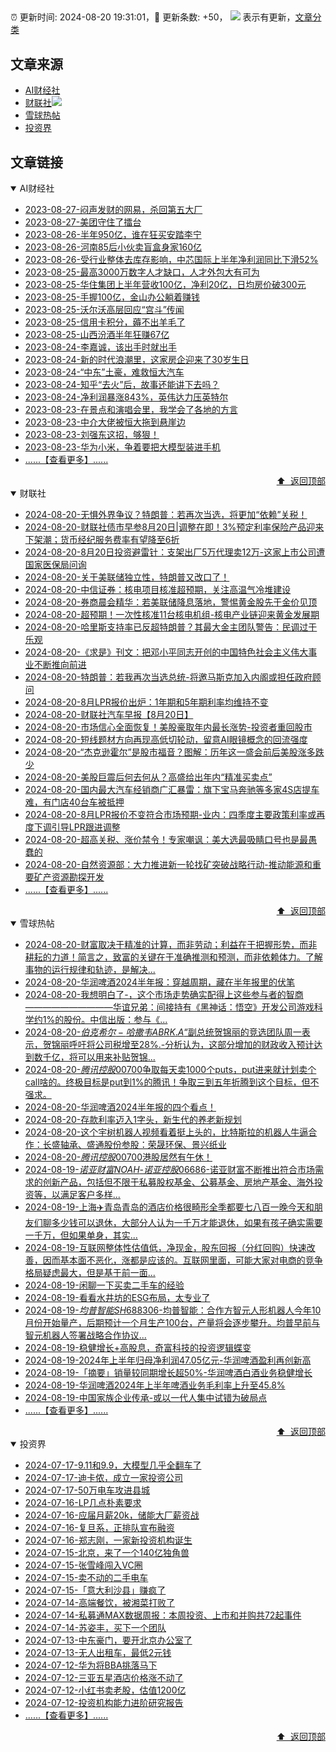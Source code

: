 ##

:alarm_clock: 更新时间: 2024-08-20 19:31:01，:rocket: 更新条数: +50， ![](/assets/dot.png) 表示有更新，[文章分类](/TAGS.md)

## 文章来源

- [AI财经社](#ai财经社)  
- [财联社](#财联社)![](/assets/dot.png)   
- [雪球热帖](#雪球热帖)  
- [投资界](#投资界)  

## 文章链接

<details open>
<summary id="ai财经社">
 AI财经社
</summary>


- [2023-08-27-闷声发财的网易，杀回第五大厂](https://www.aicaijing.com.cn/article/18610)  
- [2023-08-27-美团守住了擂台](https://www.aicaijing.com.cn/article/18611)  
- [2023-08-26-半年950亿，谁在狂买安踏李宁](https://www.aicaijing.com.cn/article/18607)  
- [2023-08-26-河南85后小伙卖盲盒身家160亿](https://www.aicaijing.com.cn/article/18608)  
- [2023-08-26-受行业整体去库存影响，中芯国际上半年净利润同比下滑52%](https://www.aicaijing.com.cn/article/18609)  
- [2023-08-25-最高3000万数字人才缺口，人才外包大有可为](https://www.aicaijing.com.cn/article/18601)  
- [2023-08-25-华住集团上半年营收100亿，净利20亿，日均房价破300元](https://www.aicaijing.com.cn/article/18602)  
- [2023-08-25-手握100亿，金山办公躺着赚钱](https://www.aicaijing.com.cn/article/18603)  
- [2023-08-25-沃尔沃高层回应“宫斗”传闻](https://www.aicaijing.com.cn/article/18604)  
- [2023-08-25-信用卡积分，薅不出羊毛了](https://www.aicaijing.com.cn/article/18605)  
- [2023-08-25-山西汾酒半年狂赚67亿](https://www.aicaijing.com.cn/article/18606)  
- [2023-08-24-李嘉诚，该出手时就出手](https://www.aicaijing.com.cn/article/18596)  
- [2023-08-24-新的时代浪潮里，这家房企迎来了30岁生日](https://www.aicaijing.com.cn/article/18597)  
- [2023-08-24-“中东”土豪，难救恒大汽车](https://www.aicaijing.com.cn/article/18598)  
- [2023-08-24-知乎“去火”后，故事还能讲下去吗？](https://www.aicaijing.com.cn/article/18599)  
- [2023-08-24-净利润暴涨843%，英伟达力压英特尔](https://www.aicaijing.com.cn/article/18600)  
- [2023-08-23-在景点和演唱会里，我学会了各地的方言](https://www.aicaijing.com.cn/article/18591)  
- [2023-08-23-中介大佬被恒大拖到悬崖边](https://www.aicaijing.com.cn/article/18592)  
- [2023-08-23-刘强东这招，够狠！](https://www.aicaijing.com.cn/article/18593)  
- [2023-08-23-华为小米，争着要把大模型装进手机](https://www.aicaijing.com.cn/article/18594)  
- [......【查看更多】......](/details/AI财经社.md)

<div align="right"><a href="#文章来源">⬆ &nbsp;返回顶部</a></div>
</details>

<details open>
<summary id="财联社">
 财联社
</summary>


- [2024-08-20-无惧外界争议？特朗普：若再次当选，将更加“依赖”关税！](https://www.cls.cn/detail/1769389)  
- [2024-08-20-财联社债市早参8月20日|调整在即！3%预定利率保险产品迎来下架潮；货币经纪服务费率有望降至6折](https://www.cls.cn/detail/1769232)  
- [2024-08-20-8月20日投资避雷针：支架出厂5万代理卖12万-这家上市公司遭国家医保局问询](https://www.cls.cn/detail/1769219)  
- [2024-08-20-关于美联储独立性，特朗普又改口了！](https://www.cls.cn/detail/1769206)  
- [2024-08-20-中信证券：核电项目核准超预期，关注高温气冷堆建设](https://www.cls.cn/detail/1769213)  
- [2024-08-20-券商晨会精华：若美联储降息落地，警惕黄金股先于金价见顶](https://www.cls.cn/detail/1769211)  
- [2024-08-20-超预期！一次性核准11台核电机组-核电产业链迎来黄金发展期](https://www.cls.cn/detail/1769179)  
- [2024-08-20-哈里斯支持率已反超特朗普？其最大金主团队警告：民调过于乐观](https://www.cls.cn/detail/1769224)  
- [2024-08-20-《求是》刊文：把邓小平同志开创的中国特色社会主义伟大事业不断推向前进](https://www.cls.cn/detail/1769242)  
- [2024-08-20-特朗普：若我再次当选总统-将邀马斯克加入内阁或担任政府顾问](https://www.cls.cn/detail/1769200)  
- [2024-08-20-8月LPR报价出炉：1年期和5年期利率均维持不变](https://www.cls.cn/detail/1769270)  
- [2024-08-20-财联社汽车早报【8月20日】](https://www.cls.cn/detail/1769255)  
- [2024-08-20-市场信心全面恢复！美股豪取年内最长涨势-投资者重回股市](https://www.cls.cn/detail/1769248)  
- [2024-08-20-短线题材方向再现高低切轮动，留意AI眼镜概念的回流强度](https://www.cls.cn/detail/1769283)  
- [2024-08-20-“杰克逊霍尔”是股市福音？图解：历年这一盛会前后美股涨多跌少](https://www.cls.cn/detail/1769315)  
- [2024-08-20-美股巨震后何去何从？高盛给出年内“精准买卖点”](https://www.cls.cn/detail/1769312)  
- [2024-08-20-国内最大汽车经销商广汇暴雷：旗下宝马奔驰等多家4S店提车难，有门店40台车被抵押](https://www.cls.cn/detail/1769365)  
- [2024-08-20-8月LPR报价不变符合市场预期-业内：四季度主要政策利率或再度下调引导LPR跟进调整](https://www.cls.cn/detail/1769415)  
- [2024-08-20-超高关税、涨价禁令！专家嘲讽：美大选最吸睛口号也是最愚蠢的](https://www.cls.cn/detail/1769400)  
- [2024-08-20-自然资源部：大力推进新一轮找矿突破战略行动-推动能源和重要矿产资源勘探开发](https://www.cls.cn/detail/1769417)  
- [......【查看更多】......](/details/财联社.md)

<div align="right"><a href="#文章来源">⬆ &nbsp;返回顶部</a></div>
</details>

<details open>
<summary id="雪球热帖">
 雪球热帖
</summary>


- [2024-08-20-财富取决于精准的计算，而非劳动；利益在于把握形势，而非耕耘的力道！简言之，致富的关键在于准确推测和预测，而非依赖体力。了解事物的运行规律和轨迹，是解决...](https://xueqiu.com/6451611049/301634490)  
- [2024-08-20-华润啤酒2024半年报：穿越周期，藏在半年报里的伏笔](https://xueqiu.com/9210717241/301685778)  
- [2024-08-20-我想明白了-，这个市场走势确实配得上这些参与者的智商——————————华谊兄弟：间接持有《黑神话：悟空》开发公司游戏科学约1%的股份。中信出版：参与《...](https://xueqiu.com/2847763783/301639310)  
- [2024-08-20-$伯克希尔-哈撒韦ABRK.A$“副总统贺锦丽的竞选团队周一表示，贺锦丽呼吁将公司税增至28%.-分析认为，这部分增加的财政收入预计达到数千亿，将可以用来补贴贺锦...](https://xueqiu.com/1247347556/301587930)  
- [2024-08-20-$腾讯控股00700$争取每天卖1000个puts，put进来就计划卖个call啥的。终极目标是put到1%的腾讯！争取三到五年折腾到这个目标，但不强求。](https://xueqiu.com/1247347556/301604944)  
- [2024-08-20-华润啤酒2024半年报的四个看点！](https://xueqiu.com/2496980475/301678851)  
- [2024-08-20-存款利率迈入1字头，新生代的养老新规划](https://xueqiu.com/8554637108/301650487)  
- [2024-08-20-这个宇树机器人视频看着挺上头的，比特斯拉的机器人牛逼合作：长盛轴承、盛通股份参股：荣晟环保、景兴纸业](https://xueqiu.com/3170926205/301613336)  
- [2024-08-20-$腾讯控股00700$港股居然有午休！](https://xueqiu.com/1247347556/301638422)  
- [2024-08-19-$诺亚财富NOAH$-$诺亚控股06686$-诺亚财富不断推出符合市场需求的创新产品，包括但不限于私募股权基金、公募基金、房地产基金、海外投资等，以满足客户多样...](https://xueqiu.com/7981677245/301466709)  
- [2024-08-19-上海✈️青岛青岛的酒店价格很畸形全季都要七八百一晚今天和朋友们聊多少钱可以退休，大部分人认为一千万才能退休，如果有孩子确实需要一千万，但如果单身，其实...](https://xueqiu.com/9206536540/301465122)  
- [2024-08-19-互联网整体性估值低，净现金，股东回报（分红回购）快速改善，因而基本面不恶化，涨都是应该的。互联网里面，可能大家对电商的竞争格局疑虑最大，但是基于前一面...](https://xueqiu.com/4111857140/301495102)  
- [2024-08-19-闲聊一下买卖二手车的经验](https://xueqiu.com/3408310156/301489770)  
- [2024-08-19-看看水井坊的ESG布局，太专业了](https://xueqiu.com/4829159099/301466854)  
- [2024-08-19-$均普智能SH688306$-均普智能：合作方智元人形机器人今年10月份开始量产，后期预计一个月生产100台，产量将会逐步攀升。均普早前与智元机器人签署战略合作协议...](https://xueqiu.com/6051465494/301462303)  
- [2024-08-19-稳健增长+高股息，奇富科技的投资逻辑蝶变](https://xueqiu.com/9210717241/301464759)  
- [2024-08-19-2024年上半年归母净利润47.05亿元-华润啤酒盈利再创新高](https://xueqiu.com/1750631962/301494732)  
- [2024-08-19-「摘要」销量较同期增长超50%-华润啤酒白酒业务稳健增长](https://xueqiu.com/9284738691/301497071)  
- [2024-08-19-华润啤酒2024年上半年啤酒业务毛利率上升至45.8%](https://xueqiu.com/4845387708/301497664)  
- [2024-08-19-中国家族企业传承-或以一代人集中试错为破局点](https://xueqiu.com/3509694558/301505912)  
- [......【查看更多】......](/details/雪球热帖.md)

<div align="right"><a href="#文章来源">⬆ &nbsp;返回顶部</a></div>
</details>

<details open>
<summary id="投资界">
 投资界
</summary>


- [2024-07-17-9.11和9.9，大模型几乎全翻车了](https://posts.careerengine.us/p/6697778c44726b29bffa3a09)  
- [2024-07-17-迪卡侬，成立一家投资公司](https://posts.careerengine.us/p/6697778c44726b29bffa3a01)  
- [2024-07-17-50万电车攻进县城](https://posts.careerengine.us/p/6697779c831e1d29eea44253)  
- [2024-07-16-LP几点朴素要求](https://posts.careerengine.us/p/669636a8720ed522248054dc)  
- [2024-07-16-应届月薪20k，储能大厂薪资战](https://posts.careerengine.us/p/669636a8720ed522248054d4)  
- [2024-07-16-复旦系，正排队宣布融资](https://posts.careerengine.us/p/66963699cb38e136a496986c)  
- [2024-07-16-郑志刚，一家新投资机构诞生](https://posts.careerengine.us/p/66963699cb38e136a4969874)  
- [2024-07-15-北京，来了一个140亿独角兽](https://posts.careerengine.us/p/6694db59a0c3ac562b61f9af)  
- [2024-07-15-张雪峰闯入VC圈](https://posts.careerengine.us/p/6694db59a0c3ac562b61f9b7)  
- [2024-07-15-卖不动的二手电车](https://posts.careerengine.us/p/6694db6836b2f1565d9b541a)  
- [2024-07-15-「意大利沙县」赚疯了](https://posts.careerengine.us/p/6694db6836b2f1565d9b5422)  
- [2024-07-14-高端餐饮，被湘菜打败了](https://posts.careerengine.us/p/6693862333c6e710d0bf9dc4)  
- [2024-07-14-私募通MAX数据周报：本周投资、上市和并购共72起事件](https://posts.careerengine.us/p/6693862333c6e710d0bf9dcc)  
- [2024-07-14-苏姿丰，买下一个团队](https://posts.careerengine.us/p/6693861481427510b2b9c123)  
- [2024-07-13-中东豪门，要开北京办公室了](https://posts.careerengine.us/p/66922794a876f80d113b51fe)  
- [2024-07-13-无人出租车，最低2元钱](https://posts.careerengine.us/p/669227b82202ae0dfac5d713)  
- [2024-07-12-华为将BBA挑落马下](https://posts.careerengine.us/p/6690a6c68082df14ead7eaac)  
- [2024-07-12-三亚五星酒店价格涨不动了](https://posts.careerengine.us/p/6690a6c68082df14ead7eaa4)  
- [2024-07-12-小红书卖老股，估值1200亿](https://posts.careerengine.us/p/6690a6b756b00014bcc00e8f)  
- [2024-07-12-投资机构能力进阶研究报告](https://posts.careerengine.us/p/6690a6b756b00014bcc00e87)  
- [......【查看更多】......](/details/投资界.md)

<div align="right"><a href="#文章来源">⬆ &nbsp;返回顶部</a></div>
</details>

